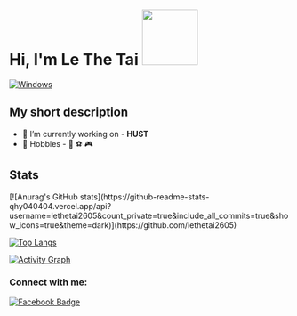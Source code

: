 # Hi, I'm Le The Tai <img src="https://media.giphy.com/media/2m1WUiwkhg0zVFlw7d/giphy.gif" width="100px">
[![Windows](https://img.shields.io/badge/Windows-11-4e9eee?style=flat-square&logo=windows&logoColor=white)](https://www.microsoft.com/windows/windows-11)

## My short description
- 🔭 I’m currently working on - <strong>HUST</strong>
- :muscle: Hobbies - :musical_note: :soccer: :video_game:

## Stats

<p>
[![Anurag's GitHub stats](https://github-readme-stats-qhy040404.vercel.app/api?username=lethetai2605&count_private=true&include_all_commits=true&show_icons=true&theme=dark)](https://github.com/lethetai2605)

[![Top Langs](https://github-readme-stats-qhy040404.vercel.app/api/top-langs/?username=lethetai2605&layout=compact&theme=dark&card_width=448&langs_count=10&exclude_repo=unlock-music)](https://github.com/lethetai2605)
</p>

[![Activity Graph](https://activity-graph.herokuapp.com/graph?username=lethetai2605&theme=react-dark)](https://github.com/lethetai2605)

### Connect with me:
[![Facebook Badge](https://img.shields.io/badge/Facebook-1877F2?style=for-the-badge&logo=facebook&logoColor=white)](https://www.fb.com/lethetai2605/)
